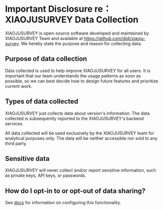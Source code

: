 # Important Disclosure re：XIAOJUSURVEY Data Collection

XIAOJUSURVEY is open-source software developed and maintained by XIAOJUSURVEY Team and available at https://github.com/didi/xiaoju-survey.
We hereby state the purpose and reason for collecting data.

## Purpose of data collection

Data collected is used to help improve XIAOJUSURVEY for all users. It is important that our team understands the usage patterns as soon as possible, so we can best decide how to design future features and prioritize current work.

## Types of data collected

XIAOJUSURVEY just collects data about version's information. The data collected is subsequently reported to the XIAOJUSURVEY's backend services.

All data collected will be used exclusively by the XIAOJUSURVEY team for analytical purposes only. The data will be neither accessible nor sold to any third party.

## Sensitive data

XIAOJUSURVEY will never collect and/or report sensitive information, such as private keys, API keys, or passwords.

## How do I opt-in to or opt-out of data sharing?

See [docs](https://xiaojusurvey.didi.cn/docs/next/community/%E6%95%B0%E6%8D%AE%E4%B8%8A%E6%8A%A5%E5%A3%B0%E6%98%8E) for information on configuring this functionality.
